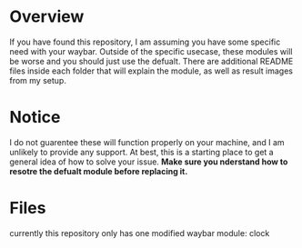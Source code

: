 # Overview
If you have found this repository, I am assuming you have some specific need with your waybar. Outside of the specific usecase, these modules will be worse and you should just use the defualt. There are additional README files inside each folder that will explain the module, as well as result images from my setup.

# Notice
I do not guarentee these will function properly on your machine, and I am unlikely to provide any support. At best, this is a starting place to get a general idea of how to solve your issue. **Make sure you nderstand how to resotre the defualt module before replacing it.**

# Files
currently this repository only has one modified waybar module: clock
